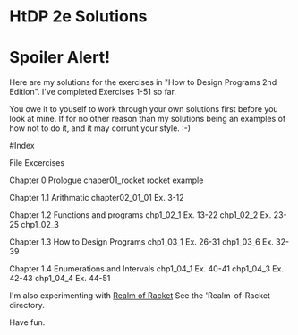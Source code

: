 # HtDP 2e Solutions

# Spoiler Alert!

Here are my solutions for the exercises in "How to Design Programs 2nd Edition".
I've completed Exercises 1-51 so far.

You owe it to youself to work through your own solutions first before you look at mine.  If for no other reason than my solutions being an examples of how not to do it, and it may corrunt your style. :-)  


#Index

  File           Excercises

Chapter 0   Prologue
  chaper01_rocket   rocket example

Chapter 1.1 Arithmatic
  chapter02_01_01      Ex.   3-12

Chapter 1.2 Functions and programs
  chp1_02_1      Ex.  13-22
  chp1_02_2      Ex.  23-25
  chp1_02_3

Chapter 1.3 How to Design Programs
  chp1_03_1      Ex.  26-31
  chp1_03_6      Ex.  32-39

Chapter 1.4 Enumerations and Intervals
  chp1_04_1      Ex.  40-41
  chp1_04_3      Ex.  42-43
  chp1_04_4      Ex.  44-51


I'm also experimenting with [Realm of Racket](http://www.nostarch.com/realmofracket)
See the 'Realm-of-Racket directory.

Have fun.
